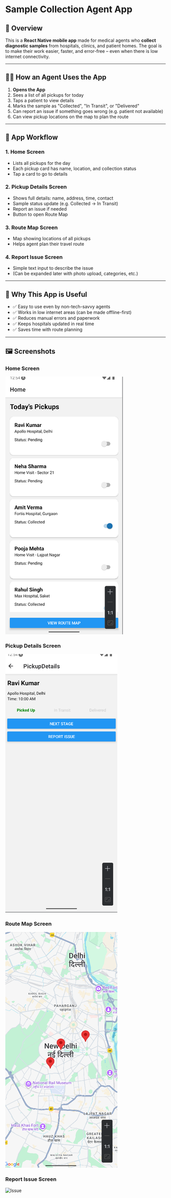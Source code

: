 # Sample Collection Agent App

## 📌 Overview

This is a **React Native mobile app** made for medical agents who **collect diagnostic samples** from hospitals, clinics, and patient homes. The goal is to make their work easier, faster, and error-free – even when there is low internet connectivity.

---

## 👷‍♂️ How an Agent Uses the App

1. **Opens the App**
2. Sees a list of all pickups for today
3. Taps a patient to view details
4. Marks the sample as "Collected", "In Transit", or "Delivered"
5. Can report an issue if something goes wrong (e.g. patient not available)
6. Can view pickup locations on the map to plan the route

---

## 🧭 App Workflow

### 1. Home Screen
- Lists all pickups for the day
- Each pickup card has name, location, and collection status
- Tap a card to go to details

### 2. Pickup Details Screen
- Shows full details: name, address, time, contact
- Sample status update (e.g. Collected → In Transit)
- Report an issue if needed
- Button to open Route Map

### 3. Route Map Screen
- Map showing locations of all pickups
- Helps agent plan their travel route

### 4. Report Issue Screen
- Simple text input to describe the issue
- (Can be expanded later with photo upload, categories, etc.)

---

## 🧠 Why This App is Useful

- ✅ Easy to use even by non-tech-savvy agents
- ✅ Works in low internet areas (can be made offline-first)
- ✅ Reduces manual errors and paperwork
- ✅ Keeps hospitals updated in real time
- ✅ Saves time with route planning

---

## 🖼️ Screenshots

### Home Screen
![Home](./screenshots/home.png)

### Pickup Details Screen
![Details](./screenshots/details.png)

### Route Map Screen
![Map](./screenshots/map.png)

### Report Issue Screen
![Issue](./screenshots/issue.png)




